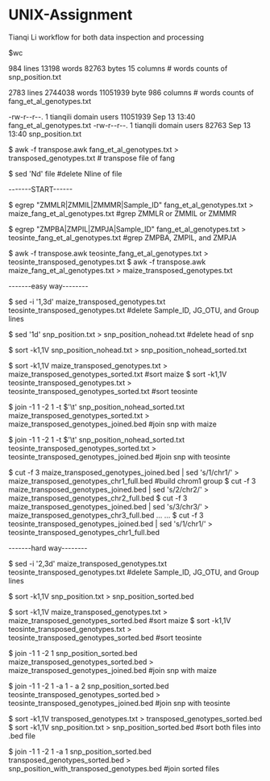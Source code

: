 # UNIX-Assignment
Tianqi Li
workflow for both data inspection and processing

$wc

984 lines 13198 words 82763 bytes 15 columns # words counts of snp_position.txt

2783 lines 2744038 words 11051939 byte 986 columns # words counts of fang_et_al_genotypes.txt

-rw-r--r--. 1 tianqili domain users 11051939 Sep 13 13:40 fang_et_al_genotypes.txt
-rw-r--r--. 1 tianqili domain users    82763 Sep 13 13:40 snp_position.txt

$ awk -f transpose.awk fang_et_al_genotypes.txt > transposed_genotypes.txt # transpose file of fang

$ sed 'Nd' file #delete Nline of file

-------START------

$ egrep "ZMMLR|ZMMIL|ZMMMR|Sample_ID" fang_et_al_genotypes.txt > maize_fang_et_al_genotypes.txt #grep ZMMLR or ZMMIL or ZMMMR

$ egrep "ZMPBA|ZMPIL|ZMPJA|Sample_ID" fang_et_al_genotypes.txt > teosinte_fang_et_al_genotypes.txt #grep ZMPBA, ZMPIL, and ZMPJA

$ awk -f transpose.awk teosinte_fang_et_al_genotypes.txt > teosinte_transposed_genotypes.txt
$ awk -f transpose.awk maize_fang_et_al_genotypes.txt > maize_transposed_genotypes.txt

-------easy way--------

$ sed -i '1,3d' maize_transposed_genotypes.txt teosinte_transposed_genotypes.txt #delete Sample_ID, JG_OTU, and Group lines

$ sed '1d' snp_position.txt > snp_position_nohead.txt #delete head of snp

$ sort -k1,1V snp_position_nohead.txt > snp_position_nohead_sorted.txt

$ sort -k1,1V maize_transposed_genotypes.txt > maize_transposed_genotypes_sorted.txt #sort maize
$ sort -k1,1V teosinte_transposed_genotypes.txt > teosinte_transposed_genotypes_sorted.txt #sort teosinte

$ join -1 1 -2 1 -t $'\t' snp_position_nohead_sorted.txt maize_transposed_genotypes_sorted.txt > maize_transposed_genotypes_joined.bed #join snp with maize

$ join -1 1 -2 1 -t $'\t' snp_position_nohead_sorted.txt teosinte_transposed_genotypes_sorted.txt > teosinte_transposed_genotypes_joined.bed #join snp with teosinte

$ cut -f 3 maize_transposed_genotypes_joined.bed | sed 's/1/chr1/' > maize_transposed_genotypes_chr1_full.bed #build chrom1 group
$ cut -f 3 maize_transposed_genotypes_joined.bed | sed 's/2/chr2/' > maize_transposed_genotypes_chr2_full.bed
$ cut -f 3 maize_transposed_genotypes_joined.bed | sed 's/3/chr3/' > maize_transposed_genotypes_chr3_full.bed
... ...
$ cut -f 3 teosinte_transposed_genotypes_joined.bed | sed 's/1/chr1/' > teosinte_transposed_genotypes_chr1_full.bed



-------hard way--------

$ sed -i '2,3d' maize_transposed_genotypes.txt teosinte_transposed_genotypes.txt #delete Sample_ID, JG_OTU, and Group lines

$ sort -k1,1V snp_position.txt > snp_position_sorted.bed

$ sort -k1,1V maize_transposed_genotypes.txt > maize_transposed_genotypes_sorted.bed #sort maize
$ sort -k1,1V teosinte_transposed_genotypes.txt > teosinte_transposed_genotypes_sorted.bed #sort teosinte

$ join -1 1 -2 1 snp_position_sorted.bed maize_transposed_genotypes_sorted.bed > maize_transposed_genotypes_joined.bed #join snp with maize

$ join -1 1 -2 1 -a 1 - a 2 snp_position_sorted.bed teosinte_transposed_genotypes_sorted.bed > teosinte_transposed_genotypes_joined.bed #join snp with teosinte




$ sort -k1,1V transposed_genotypes.txt > transposed_genotypes_sorted.bed
$ sort -k1,1V snp_position.txt > snp_position_sorted.bed #sort both files into .bed file

$ join -1 1 -2 1 -a 1 snp_position_sorted.bed transposed_genotypes_sorted.bed > snp_position_with_transposed_genotypes.bed #join sorted files


